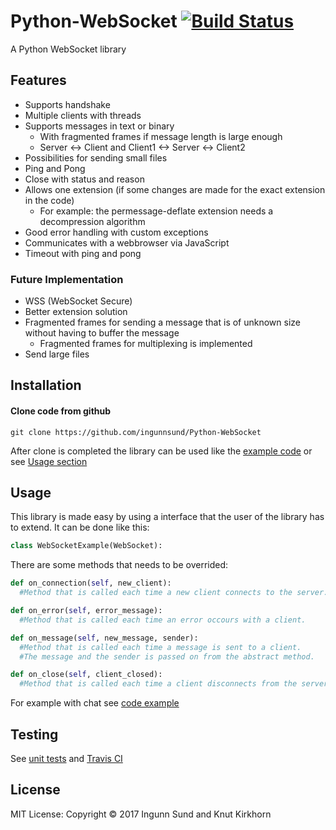 # Python-WebSocket    [![Build Status](https://api.travis-ci.com/ingunnsund/Python-WebSocket.svg?token=ZxxpdBJahNzv1GsguPxE&branch=master)](https://travis-ci.com/ingunnsund/Python-WebSocket)

A Python WebSocket library


## Features
- Supports handshake
- Multiple clients with threads
- Supports messages in text or binary  
  - With fragmented frames if message length is large enough
  - Server <-> Client and Client1 <-> Server <-> Client2
- Possibilities for sending small files 
- Ping and Pong
- Close with status and reason
- Allows one extension (if some changes are made for the exact extension in the code)
  - For example: the permessage-deflate extension needs a decompression algorithm 
- Good error handling with custom exceptions
- Communicates with a webbrowser via JavaScript
- Timeout with ping and pong

### Future Implementation
- WSS (WebSocket Secure)
- Better extension solution
- Fragmented frames for sending a message that is of unknown size without having to buffer the message
  - Fragmented frames for multiplexing is implemented
- Send large files

## Installation
#### Clone code from github
```
git clone https://github.com/ingunnsund/Python-WebSocket
```

After clone is completed the library can be used like the [example code](example) or see [Usage section](https://github.com/ingunnsund/Python-WebSocket#usage)

## Usage
This library is made easy by using a interface that the user of the library has to extend.
It can be done like this:
```python
class WebSocketExample(WebSocket):
```
There are some methods that needs to be overrided:
```python
def on_connection(self, new_client):
  #Method that is called each time a new client connects to the server.

def on_error(self, error_message):
  #Method that is called each time an error occours with a client.

def on_message(self, new_message, sender):
  #Method that is called each time a message is sent to a client.
  #The message and the sender is passed on from the abstract method.

def on_close(self, client_closed):
  #Method that is called each time a client disconnects from the server.
```

For example with chat see [code example](example)


## Testing
See [unit tests](tests) and [Travis CI](https://travis-ci.com/ingunnsund/Python-WebSocket)

## License 
MIT License: Copyright © 2017 Ingunn Sund and Knut Kirkhorn
